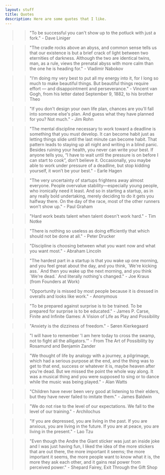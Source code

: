 ```yaml
---
layout: stuff
title: Quotes
description: Here are some quotes that I like.
---
```


>> "To be successful you can't show up to the potluck with just a fork." - Dave Liniger

>> "The cradle rocks above an abyss, and common sense tells us that our existence is but a brief crack of light between two eternities of darkness. Although the two are identical twins, man, as a rule, views the prenatal abyss with more calm than the one he is heading for." - Vladimir Nabokov

>> "I’m doing my very best to put all my energy into it, for I long so much to make beautiful things. But beautiful things require effort — and disappointment and perseverance." - Vincent van Gogh, from his letter dated September 9, 1882, to his brother Theo

>> "If you don't design your own life plan, chances are you'll fall into someone else's plan. And guess what they have planned for you? Not much." - Jim Rohn

>> "The mental discipline necessary to work toward a deadline is something that you must develop. It can become habit just as letting things slide until the last minute can become habit. That pattern leads to staying up all night and writing in a blind panic. Besides ruining your health, you never can write your best. If anyone tells you, “I have to wait until the pressure is on before I can start to cook”, don’t believe it. Occasionally, you maybe able to work under pressure of a deadline, but stop kidding yourself, it won’t be your best." - Earle Hagen

>> "The very uncertainty of startups frightens away almost everyone. People overvalue stability—especially young people, who ironically need it least. And so in starting a startup, as in any really bold undertaking, merely deciding to do it gets you halfway there. On the day of the race, most of the other runners won't show up." - Paul Graham

>> "Hard work beats talent when talent doesn't work hard." - Tim Notke

>> "There is nothing so useless as doing efficiently that which should not be done at all." - Peter Drucker

>> "Discipline is choosing between what you want now and what you want most." - Abraham Lincoln

>> "The hardest part in a startup is that you wake up one morning, and you feel great about the day, and you think, \`We're kicking ass.\` And then you wake up the next morning, and you think \`We're dead.\` And literally nothing's changed." - Joe Kraus (from Founders at Work)

>> "Opportunity is missed by most people because it is dressed in overalls and looks like work." - Anonymous

>> "To be prepared against surprise is to be trained. To be prepared for surprise is to be educated." - James P. Carse, Finite and Infinite Games: A Vision of Life as Play and Possibility

>> "Anxiety is the dizziness of freedom." - Søren Kierkegaard

>> "I will have to remember 'I am here today to cross the swamp, not to fight all the alligators.'" - From The Art of Possibility by Rosamund and Benjamin Zander

>> "We thought of life by analogy with a journey, a pilgrimage, which had a serious purpose at the end, and the thing was to get to that end, success or whatever it is, maybe heaven after you’re dead. But we missed the point the whole way along. It was a musical thing and you were supposed to sing or to dance while the music was being played." - Alan Watts

>> "Children have never been very good at listening to their elders, but they have never failed to imitate them." - James Baldwin

>> "We do not rise to the level of our expectations. We fall to the level of our training." - Archilochus

>> "If you are depressed, you are living in the past. If you are anxious, you are living in the future. If you are at peace, you are living in the present." - Lao Tzu

>> "Even though the Andre the Giant sticker was just an inside joke and I was just having fun, I liked the idea of the more stickers that are out there, the more important it seems; the more important it seems, the more people want to know what it is, the more they ask each other, and it gains real power from perceived power." - Shepard Fairey, Exit Through the Gift Shop